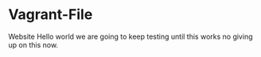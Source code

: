 # Vagrant-File
Website
Hello world 
we are going to keep testing until this works 
no giving up on this now.
